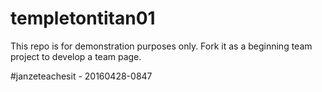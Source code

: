 # templetontitan01
This repo is for demonstration purposes only.  Fork it as a beginning team project to develop a team page.

#janzeteachesit - 20160428-0847
